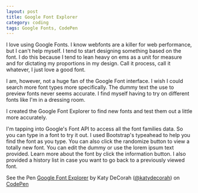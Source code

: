 ```yaml
---
layout: post
title: Google Font Explorer
category: coding
tags: Google Fonts, CodePen
---
```


I love using Google Fonts. I know webfonts are a killer for web performance, but I can't help myself. I tend to start designing something based on the font. I do this because I tend to lean heavy on ems as a unit for measure and for dictating my proportions in my design. Call it process, call it whatever, I just love a good font.

I am, however, not a huge fan of the Google Font interface. I wish I could search more font types more specifically. The dummy text the use to preview fonts never seems accurate. I find myself having to try on different fonts like I'm in a dressing room. 

I created the Google Font Explorer to find new fonts and test them out a little more accurately.

I'm tapping into Google's Font API to access all the font families data. So you can type in a font to try it out. I used Bootstrap's typeahead to help you find the font as you type. You can also click the randomize button to view a totally new font. You can edit the dummy or use the lorem ipsum text provided. Learn more about the font by click the information button. I also provided a history list in case you want to go back to a previously viewed font.

<p data-height="400" data-theme-id="97" data-slug-hash="vetCA" data-user="katydecorah" data-default-tab="result" class='codepen'>See the Pen <a href='http://codepen.io/katydecorah/pen/vetCA'>Google Font Explorer</a> by Katy DeCorah (<a href='http://codepen.io/katydecorah'>@katydecorah</a>) on <a href='http://codepen.io'>CodePen</a></p>